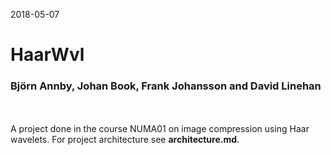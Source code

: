 2018-05-07
# HaarWvl
### Björn Annby, Johan Book, Frank Johansson and David Linehan
<br><br>
A project done in the course NUMA01 on image compression using Haar wavelets. For project architecture see **architecture.md**.
